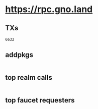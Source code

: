 # https://rpc.gno.land

## TXs
```
6632
```

## addpkgs
```
```

## top realm calls
```
```

## top faucet requesters
```
```

